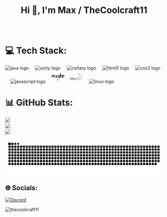 <h1 align="center">Hi 👋, I'm Max / TheCoolcraft11</h1>
<br><br>

# 💻 Tech Stack:

<div align="left">
  <img src="https://cdn.jsdelivr.net/gh/devicons/devicon/icons/java/java-original.svg" height="40" width="40" alt="java logo"  />
  <img width="12" />
  <img src="https://cdn.jsdelivr.net/gh/devicons/devicon/icons/unity/unity-original.svg" height="40" width="40" alt="unity logo"  />
  <img width="12" />
  <img src="https://cdn.jsdelivr.net/gh/devicons/devicon/icons/csharp/csharp-original.svg" height="40" width="40" alt="csharp logo"  />
  <img width="12" />
  <img src="https://cdn.jsdelivr.net/gh/devicons/devicon/icons/html5/html5-original.svg" height="40" width="40" alt="html5 logo"  />
  <img width="12" />
  <img src="https://cdn.jsdelivr.net/gh/devicons/devicon/icons/css3/css3-original.svg" height="40" width="40" alt="css3 logo"  />
  <img width="12" />
  <img src="https://cdn.jsdelivr.net/gh/devicons/devicon/icons/javascript/javascript-original.svg" height="40" width="40" alt="javascript logo"  />
  <img width="12" />
  <img src="https://raw.githubusercontent.com/devicons/devicon/master/icons/nodejs/nodejs-original-wordmark.svg" alt="nodejs" width="40" height="40"/>
  <img width="12" />
  <img src="https://raw.githubusercontent.com/devicons/devicon/master/icons/mysql/mysql-original-wordmark.svg" alt="mysql" width="40" height="40"/>
  <img width="12" />
  <img src="https://cdn.jsdelivr.net/gh/devicons/devicon/icons/linux/linux-original.svg" height="40" width="40" alt="linux logo"  />
</div>

# 📊 GitHub Stats:

![](https://github-readme-stats.vercel.app/api?username=TheCoolcraft11&theme=transparent&hide_border=false&include_all_commits=true&count_private=false)<br/>
![](https://github-readme-streak-stats.herokuapp.com/?user=TheCoolcraft11&theme=transparent)<br/>
![](https://github-readme-stats.vercel.app/api/top-langs/?username=TheCoolcraft11&theme=transparent&hide_border=false&include_all_commits=true&count_private=true&layout=compact)

<picture>
  <source media="(prefers-color-scheme: dark)" srcset="https://raw.githubusercontent.com/thecoolcraft11/thecoolcraft11/output/github-snake-dark.svg" />
  <source media="(prefers-color-scheme: light)" srcset="https://raw.githubusercontent.com/thecoolcraft11/thecoolcraft11/output/github-snake.svg" />
  <img alt="github-snake" src="https://raw.githubusercontent.com/thecoolcraft11/thecoolcraft11/output/github-snake.svg" />
</picture>

## 🌐 Socials:

[![Discord](https://img.shields.io/badge/Discord-%237289DA.svg?logo=discord&logoColor=white)](https://discordapp.com/users/1063115747007660192)
<p align="left"> <img src="https://komarev.com/ghpvc/?username=thecoolcraft11&label=Profile%20views&color=008fd6&style=flat" alt="thecoolcraft11" /> </p>
